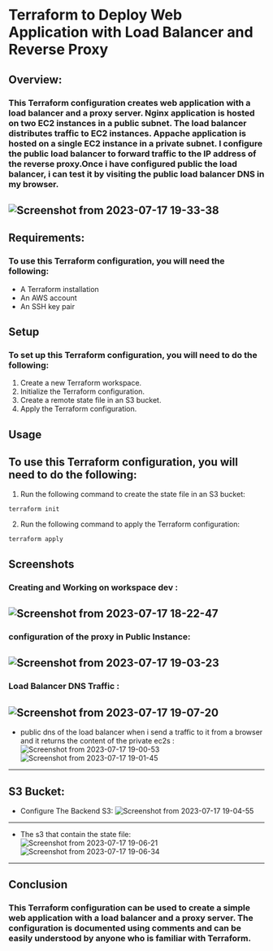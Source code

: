 # Terraform to Deploy Web Application with Load Balancer and Reverse Proxy
## Overview:
### This Terraform configuration creates web application with a load balancer and a proxy server. Nginx application is hosted on two EC2 instances in a public subnet. The load balancer distributes traffic to EC2 instances. Appache application is hosted on a single EC2 instance in a private subnet. I configure the public load balancer to forward traffic to the IP address of the reverse proxy.Once i have configured public the load balancer, i can test it by visiting the public load balancer DNS in my browser.
![Screenshot from 2023-07-17 19-33-38](https://github.com/amrabunemr98/Sprints-tasks/assets/128842547/8ccea6cb-35b0-45df-8f74-44534c48273a)
------------------------------------------------------
## Requirements:
### To use this Terraform configuration, you will need the following:
- A Terraform installation
- An AWS account
- An SSH key pair

## Setup
### To set up this Terraform configuration, you will need to do the following:
1. Create a new Terraform workspace.
1. Initialize the Terraform configuration.
1. Create a remote state file in an S3 bucket.
1. Apply the Terraform configuration.

## Usage
## To use this Terraform configuration, you will need to do the following:
1. Run the following command to create the state file in an S3 bucket:
```
terraform init
```
2. Run the following command to apply the Terraform configuration:
```
terraform apply
```
## Screenshots

### Creating and Working on workspace dev :
![Screenshot from 2023-07-17 18-22-47](https://github.com/amrabunemr98/Sprints-tasks/assets/128842547/6ff602a9-8db4-4241-81e3-16e855c3681a)
---------------------------------------------
### configuration of the proxy in Public Instance:
![Screenshot from 2023-07-17 19-03-23](https://github.com/amrabunemr98/Sprints-tasks/assets/128842547/c5d3e7ab-4545-47c0-b102-6e51b45d2afa)
-------------------------------------------------------------
### Load Balancer DNS Traffic :
![Screenshot from 2023-07-17 19-07-20](https://github.com/amrabunemr98/Sprints-tasks/assets/128842547/b7d99c4d-a78b-4418-afbd-ff93dd44ddfb)
--------------------------------------------------
- public dns of the load balancer when i send a traffic to it from a browser and it returns the content of the private ec2s :
![Screenshot from 2023-07-17 19-00-53](https://github.com/amrabunemr98/Sprints-tasks/assets/128842547/7e0e9233-3150-4fdb-a0fe-5d162ce6d5bf)
![Screenshot from 2023-07-17 19-01-45](https://github.com/amrabunemr98/Sprints-tasks/assets/128842547/978a619f-b9b4-49cd-a675-adca6e8ab50a)
------------------------------------------
## S3 Bucket:
- Configure The Backend S3:
![Screenshot from 2023-07-17 19-04-55](https://github.com/amrabunemr98/Sprints-tasks/assets/128842547/152d0bc7-3270-4bba-a185-b7f8f94bd5bb)
--------------------------------------------------
- The s3 that contain the state file:
![Screenshot from 2023-07-17 19-06-21](https://github.com/amrabunemr98/Sprints-tasks/assets/128842547/01b8f82a-8148-4c6f-ab36-ce154f16aece)
![Screenshot from 2023-07-17 19-06-34](https://github.com/amrabunemr98/Sprints-tasks/assets/128842547/723dc764-47e7-443e-b652-09f75cfb6882)
--------------------------
## Conclusion
### This Terraform configuration can be used to create a simple web application with a load balancer and a proxy server. The configuration is documented using comments and can be easily understood by anyone who is familiar with Terraform.





